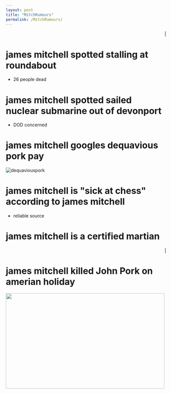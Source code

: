 ```yaml
---
layout: post
title: "MitchRumours"
permalink: /MitchRumours/
---
```

<marquee> 🚨🚨🚨JAMES SPOTTED AT DIDDY PARTY🚨🚨🚨</marquee> 

# james mitchell spotted stalling at roundabout
- 26 people dead

# james mitchell spotted sailed nuclear submarine out of devonport
- DOD concerned

# james mitchell googles dequavious pork pay
![dequaviouspork](https://github.com/user-attachments/assets/d1f1ff98-178b-419d-ba22-bf8001aa5809)


# james mitchell is "sick at chess" according to james mitchell
- reliable source

# james mitchell is a certified martian
<marquee> 🚨🚨🚨JAMES SPOTTED AT DIDDY PARTY🚨🚨🚨</marquee> 

# james mitchell killed John Pork on amerian holiday
<img src="https://github.com/user-attachments/assets/3e68b443-988d-498f-be1e-16e44d72c0af" width="500" height="300">
